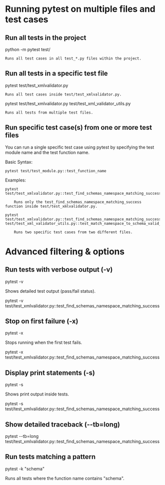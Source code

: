 # Running pytest on multiple files and test cases

## Run all tests in the project

python -m pytest test/

    Runs all test cases in all test_*.py files within the project.

## Run all tests in a specific test file

pytest test/test_xmlvalidator.py

    Runs all test cases inside test/test_xmlvalidator.py.

pytest test/test_xmlvalidator.py test/test_xml_validator_utils.py

    Runs all tests from multiple test files.

## Run specific test case(s) from one or more test files

You can run a single specific test case using pytest by specifying the test module name and the test function name.

Basic Syntax:

    pytest test/test_module.py::test_function_name

Examples:

    pytest test/test_xmlvalidator.py::test_find_schemas_namespace_matching_success

        Runs only the test_find_schemas_namespace_matching_success function inside test/test_xmlvalidator.py.

    pytest test/test_xmlvalidator.py::test_find_schemas_namespace_matching_success test/test_xml_validator_utils.py::test_match_namespace_to_schema_valid_target_namespace

        Runs two specific test cases from two different files.

# Advanced filtering & options

## Run tests with verbose output (-v)

pytest -v

Shows detailed test output (pass/fail status).

pytest -v test/test_xmlvalidator.py::test_find_schemas_namespace_matching_success

## Stop on first failure (-x)

pytest -x

Stops running when the first test fails.

pytest -x test/test_xmlvalidator.py::test_find_schemas_namespace_matching_success

## Display print statements (-s)

pytest -s

Shows print output inside tests.

pytest -s test/test_xmlvalidator.py::test_find_schemas_namespace_matching_success

## Show detailed traceback (--tb=long)

pytest --tb=long test/test_xmlvalidator.py::test_find_schemas_namespace_matching_success

## Run tests matching a pattern

pytest -k "schema"

Runs all tests where the function name contains "schema".